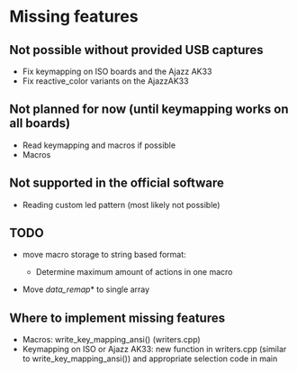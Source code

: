 # Missing features

## Not possible without provided USB captures
- Fix keymapping on ISO boards and the Ajazz AK33
- Fix reactive_color variants on the AjazzAK33

## Not planned for now (until keymapping works on all boards)
- Read keymapping and macros if possible
- Macros

## Not supported in the official software
- Reading custom led pattern (most likely not possible)

## TODO
- move macro storage to string based format:
	- Determine maximum amount of actions in one macro

- Move _data_remap_* to single array

## Where to implement missing features
- Macros: write_key_mapping_ansi() (writers.cpp)
- Keymapping on ISO or Ajazz AK33: new function in writers.cpp (similar to write_key_mapping_ansi()) and appropriate selection code in main

